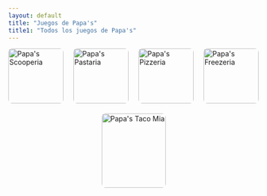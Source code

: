```yaml
---
layout: default
title: "Juegos de Papa's"
title1: "Todos los juegos de Papa's"
---
```


<div class="container-wrapper">
  <div class="custom-container">
    <div class="games-grid">
      <div class="game-item">
        <a href="{{ '/juegos/papas/scooperia' | relative_url }}">
          <img src="{{ '/assets/flash/papasscooperia/icon_100x100_papasscooperia.jpg' | relative_url }}" alt="Papa's Scooperia">
        </a>
      </div>
      <div class="game-item">
        <a href="{{ '/juegos/papas/pastaria' | relative_url }}">
          <img src="{{ '/assets/flash/papaspastaria/papaspastaria_100x100.jpg' | relative_url }}" alt="Papa's Pastaria">
        </a>
      </div>
      <div class="game-item">
        <a href="{{ '/juegos/papas/pizzeria' | relative_url }}">
          <img src="{{ '/assets/flash/papaspizzeria/papaspizzeria_100x100.jpg' | relative_url }}" alt="Papa's Pizzeria">
        </a>
      </div>
      <div class="game-item">
        <a href="{{ '/juegos/papas/freezeria' | relative_url }}">
          <img src="{{ '/assets/flash/papasfreezeria/papasfreezeria_100x100.jpg' | relative_url }}" alt="Papa's Freezeria">
        </a>
      </div>
      <div class="game-item">
        <a href="{{ '/juegos/papas/tacomia' | relative_url }}">
          <img src="{{ '/assets/flash/papastacomia/papastacomia_100x100.jpg' | relative_url }}" alt="Papa's Taco Mia">
        </a>
      </div>
    </div>
  </div>
</div>

<style>
  .games-grid {
    display: flex;
    flex-wrap: wrap;
    justify-content: center; /* Centra los elementos horizontalmente */
    gap: 20px;
  }

  .game-item {
    display: flex;
    align-items: center; /* Centra los iconos verticalmente */
    justify-content: center; /* Centra los iconos horizontalmente */
    flex: 1 1 100px; /* Flex-grow, flex-shrink, flex-basis */
    max-width: 150px; /* Ancho máximo para cada elemento */
    aspect-ratio: 1 / 1;
    border-radius: 8px; /* Opcional: Bordes redondeados */
  }

  .game-item img {
    width: 100%; /* Ajusta el ancho de la imagen al tamaño del contenedor */
    height: 100%; /* Ajusta la altura de la imagen al tamaño del contenedor */
    object-fit: cover; /* Asegura que la imagen mantenga su proporción */
    border-radius: 8px; /* Opcional: Bordes redondeados para las imágenes */
  }
</style>
